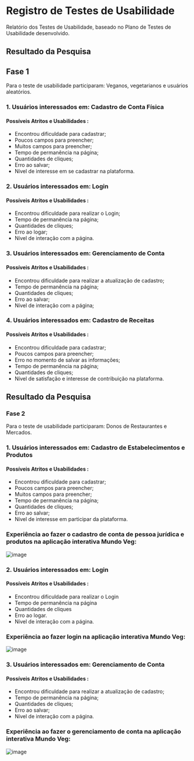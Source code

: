 # Registro de Testes de Usabilidade

Relatório dos Testes de Usabilidade, baseado no Plano de Testes de Usabilidade desenvolvido.



## Resultado da Pesquisa

## Fase 1

Para o teste de usabilidade participaram: Veganos, vegetarianos e usuários aleatórios. 

### 1. Usuários interessados em: Cadastro de Conta Física   

#### Possíveis Atritos e Usabilidades :

* Encontrou dificuldade para cadastrar;
* Poucos campos para preencher;
* Muitos campos para preencher;
* Tempo de permanência na página;
* Quantidades de cliques;
* Erro ao salvar;
* Nível de interesse em se cadastrar na plataforma.

### 2. Usuários interessados em: Login 



#### Possíveis Atritos e Usabilidades :

* Encontrou dificuldade para realizar o Login;
* Tempo de permanência na página;
* Quantidades de cliques;
* Erro ao logar;
* Nível de interação com a página.

### 3. Usuários interessados em: Gerenciamento de Conta 

#### Possíveis Atritos e Usabilidades :

* Encontrou dificuldade para realizar a atualização de cadastro;
* Tempo de permanência na página;
* Quantidades de cliques;
* Erro ao salvar;
* Nível de interação com a página;

### 4. Usuários interessados em: Cadastro de Receitas 

#### Possíveis Atritos e Usabilidades :

* Encontrou dificuldade para cadastrar;
* Poucos campos para preencher;
* Erro no momento de salvar as informações;
* Tempo de permanência na página;
* Quantidades de cliques;
* Nível de satisfação e interesse de contribuição na plataforma.



## Resultado da Pesquisa

### Fase 2

 Para o teste de usabilidade participaram: Donos de Restaurantes e Mercados.
 

### 1. Usuários interessados em: Cadastro de Estabelecimentos e Produtos 

#### Possíveis Atritos e Usabilidades :

* Encontrou dificuldade para cadastrar;
* Poucos campos para preencher;
* Muitos campos para preencher;
* Tempo de permanência na página;
* Quantidades de cliques;
* Erro ao salvar;
* Nível de interesse em participar da plataforma.


 ### Experiência ao fazer o cadastro de conta de pessoa jurídica e produtos na aplicação interativa Mundo Veg:
![image](https://user-images.githubusercontent.com/100734910/198705274-37f3e26a-3ca7-48f6-92ad-2ebb58a278d4.png)

### 2. Usuários interessados em: Login 

#### Possíveis Atritos e Usabilidades :

* Encontrou dificuldade para realizar o Login
* Tempo de permanência na página
* Quantidades de cliques
* Erro ao logar.
* Nível de interação com a página.

### Experiência ao fazer login na aplicação interativa Mundo Veg:
![image](https://user-images.githubusercontent.com/100734910/198707999-f92654bf-e2ec-425a-8b1e-059f08a732b3.png)



### 3. Usuários interessados em: Gerenciamento de Conta 

#### Possíveis Atritos e Usabilidades :

* Encontrou dificuldade para realizar a atualização de cadastro;
* Tempo de permanência na página;
* Quantidades de cliques;
* Erro ao salvar;
* Nível de interação com a página.

### Experiência ao fazer o gerenciamento de conta na aplicação interativa Mundo Veg:
![image](https://user-images.githubusercontent.com/100734910/198708502-d4f65333-0a3e-4e06-b6a0-6b83c7da5cb7.png)
















